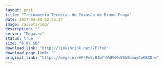 ```yaml
---
layout: post
title: "Treinamento Técnicas de Invasão do Bruno Fraga"
date: 2017-04-08 02:56:27
image: /assets/img/
description: ""
server: "Mega.nz"
status: true
size: "6.07 GB"
download_link: "http://linkshrink.net/7FlfnO"
download_page_link: ""
original_link: "https://mega.nz/#F!Fv5zBZwY!WWFkMnS9AIbmuyCmKBXD-w"
---
```

